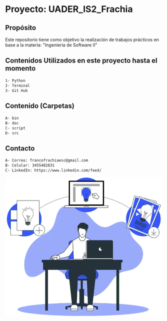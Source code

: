 #  Proyecto: UADER_IS2_Frachia

## Propósito
Este repositorio tiene como objetivo la realización de trabajos prácticos en base a la materia: "Ingenieria de Software II"


## Contenidos Utilizados en este proyecto hasta el momento

    1- Python
    2- Terminal
    3- Git Hub



## Contenido (Carpetas)

    A- bin
    B- doc
    C- script
    D- src

    
## Contacto

    A- Correo: francofrachiaesc@gmail.com
    B- Celular: 3455482831
    C- LinkedIn: https://www.linkedin.com/feed/


![Imagen ilustrativa](assets/imagen.webp)
